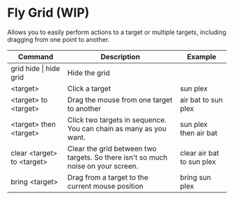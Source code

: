 # Fly Grid (WIP)

Allows you to easily perform actions to a target or multiple targets, including dragging from one point to another.

| Command | Description | Example |
| --- | --- | --- |
| grid hide \| hide grid | Hide the grid | |
| \<target\> | Click a target | sun plex |
| \<target\> to \<target\> | Drag the mouse from one target to another | air bat to sun plex |
| \<target\> then \<target\> | Click two targets in sequence. You can chain as many as you want. | sun plex then air bat |
| clear \<target\> to \<target\> | Clear the grid between two targets. So there isn't so much noise on your screen. | clear air bat to sun plex |
| bring \<target\> | Drag from a target to the current mouse position | bring sun plex |